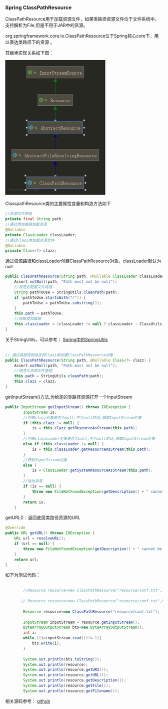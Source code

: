 ### Spring ClassPathResource

 ClassPathResource用于加载资源文件，如果类路径资源文件位于文件系统中，支持解析为File,但是不用于JAR中的资源。

org.springframework.core.io.ClassPathResource位于Spring核心core下，用以表达类路径下的资源 。

其继承实现关系如下图：

![ClassPathResource](.\pic\ClassPathResource.png)

  ClasspathResource类的主要属性变量和构造方法如下 

```java
//资源文件路径
private final String path;
//通过类加载器加载资源
@Nullable
private ClassLoader classLoader;
//通过Class类加载资源文件
@Nullable
private Class<?> clazz;
```
通过资源路径和classLoader创建ClassPathResource对象，classLoader默认为null

```java
public ClassPathResource(String path, @Nullable ClassLoader classLoader) {
	Assert.notNull(path, "Path must not be null");
    //规范会配置文件路径
	String pathToUse = StringUtils.cleanPath(path);
	if (pathToUse.startsWith("/")) {
		pathToUse = pathToUse.substring(1);
	}
	this.path = pathToUse;
    //获取类加载器
	this.classLoader = (classLoader != null ? classLoader : ClassUtils.getDefaultClassLoader());
}
```
关于StringUtils，可以参考： [Spring中的SpringUtils](Spring中的SpringUtils.md) 

```java

// 通过类路径和给定的Class类创建ClassPathResource对象
public ClassPathResource(String path, @Nullable Class<?> clazz) {
	Assert.notNull(path, "Path must not be null");
    //规范化资源文件路径
	this.path = StringUtils.cleanPath(path);
	this.clazz = clazz;
}


```

getInputStream()方法,为给定的类路径资源打开一个InputStream

```java
public InputStream getInputStream() throws IOException {
		InputStream is;
		//判断clazz对象是否为null,不为null的话,获取InputStream对象
		if (this.clazz != null) {
			is = this.clazz.getResourceAsStream(this.path);
		}
		//判断classLoader对象是否为null,不为null的话,获取InputStream对象
		else if (this.classLoader != null) {
			is = this.classLoader.getResourceAsStream(this.path);
		}
		//获取InputStream对象
		else {
			is = ClassLoader.getSystemResourceAsStream(this.path);
		}
		//抛出异常
		if (is == null) {
			throw new FileNotFoundException(getDescription() + " cannot be opened because it does not exist");
		}
		return is;
	}
```

getURL()：返回底层类路径资源的URL

```java
@Override
public URL getURL() throws IOException {
	URL url = resolveURL();
	if (url == null) {
		throw new FileNotFoundException(getDescription() + " cannot be resolved to URL because it does not exist");
	}
	return url;
}
```
如下为测试代码：

```java

        //Resource resource=new ClassPathResource("resource/conf.txt",Thread.currentThread().getContextClassLoader());

       // Resource resource=new ClassPathResource("resource/conf.txt",ResourceMain.class.getClassLoader());

        Resource resource=new ClassPathResource("resource/conf.txt");

        InputStream inputStream = resource.getInputStream();
        ByteArrayOutputStream bts=new ByteArrayOutputStream();
        int i;
        while ((i=inputStream.read())!=-1){
            bts.write(i);
        }

        System.out.println(bts.toString());
        System.out.println(resource);
        System.out.println(resource.getURI());
        System.out.println(resource.getURL());
        System.out.println(resource.getDescription());
        System.out.println(resource.getFile());
        System.out.println(resource.getFilename());
```
相关源码参考： [github](https://github.com/albert-liu435/rookies-spring/blob/master/rookie-spring-io/src/main/java/com/rookie/bigdata/resource/ResourceMain.java ) 

